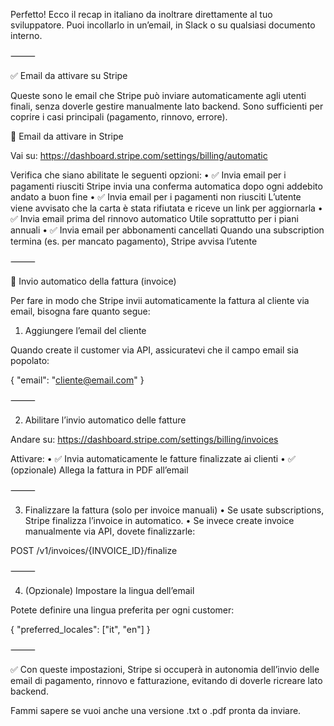 Perfetto! Ecco il recap in italiano da inoltrare direttamente al tuo sviluppatore. Puoi incollarlo in un’email, in Slack o su qualsiasi documento interno.

⸻

✅ Email da attivare su Stripe

Queste sono le email che Stripe può inviare automaticamente agli utenti finali, senza doverle gestire manualmente lato backend. Sono sufficienti per coprire i casi principali (pagamento, rinnovo, errore).

📌 Email da attivare in Stripe

Vai su: https://dashboard.stripe.com/settings/billing/automatic

Verifica che siano abilitate le seguenti opzioni:
	•	✅ Invia email per i pagamenti riusciti
Stripe invia una conferma automatica dopo ogni addebito andato a buon fine
	•	✅ Invia email per i pagamenti non riusciti
L’utente viene avvisato che la carta è stata rifiutata e riceve un link per aggiornarla
	•	✅ Invia email prima del rinnovo automatico
Utile soprattutto per i piani annuali
	•	✅ Invia email per abbonamenti cancellati
Quando una subscription termina (es. per mancato pagamento), Stripe avvisa l’utente

⸻

🧾 Invio automatico della fattura (invoice)

Per fare in modo che Stripe invii automaticamente la fattura al cliente via email, bisogna fare quanto segue:

1. Aggiungere l’email del cliente

Quando create il customer via API, assicuratevi che il campo email sia popolato:

{
  "email": "cliente@email.com"
}


⸻

2. Abilitare l’invio automatico delle fatture

Andare su: https://dashboard.stripe.com/settings/billing/invoices

Attivare:
	•	✅ Invia automaticamente le fatture finalizzate ai clienti
	•	✅ (opzionale) Allega la fattura in PDF all’email

⸻

3. Finalizzare la fattura (solo per invoice manuali)
	•	Se usate subscriptions, Stripe finalizza l’invoice in automatico.
	•	Se invece create invoice manualmente via API, dovete finalizzarle:

POST /v1/invoices/{INVOICE_ID}/finalize


⸻

4. (Opzionale) Impostare la lingua dell’email

Potete definire una lingua preferita per ogni customer:

{
  "preferred_locales": ["it", "en"]
}


⸻

✅ Con queste impostazioni, Stripe si occuperà in autonomia dell’invio delle email di pagamento, rinnovo e fatturazione, evitando di doverle ricreare lato backend.

Fammi sapere se vuoi anche una versione .txt o .pdf pronta da inviare.